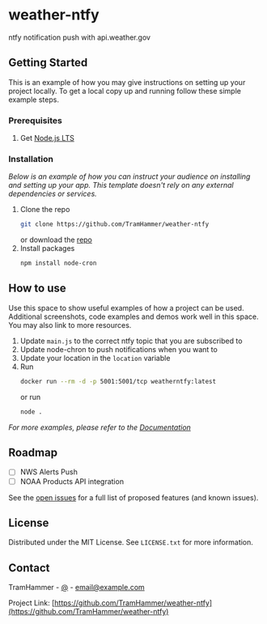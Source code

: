 # weather-ntfy
ntfy notification push with api.weather.gov

<!-- GETTING STARTED -->
## Getting Started

This is an example of how you may give instructions on setting up your project locally.
To get a local copy up and running follow these simple example steps.

### Prerequisites
1. Get [Node.js LTS](https://nodejs.org/en)
### Installation

_Below is an example of how you can instruct your audience on installing and setting up your app. This template doesn't rely on any external dependencies or services._

1. Clone the repo
   ```sh
   git clone https://github.com/TramHammer/weather-ntfy
   ```
   or download the [repo](https://github.com/TramHammer/weather-ntfy/releases/new)
2. Install packages
   ```sh
   npm install node-cron
   ```

<!-- USAGE EXAMPLES -->
## How to use

Use this space to show useful examples of how a project can be used. Additional screenshots, code examples and demos work well in this space. You may also link to more resources.

1. Update `main.js` to the correct ntfy topic that you are subscribed to
2. Update node-chron to push notifications when you want to
3. Update your location in the `location` variable
4. Run 
   ```sh
   docker run --rm -d -p 5001:5001/tcp weatherntfy:latest
   ```
   or run 
   ```sh
   node . 
   ```

_For more examples, please refer to the [Documentation](https://example.com)_



<!-- ROADMAP -->
## Roadmap
- [ ] NWS Alerts Push
- [ ] NOAA Products API integration

See the [open issues](https://github.com/TramHammer/weather-ntfy/issues) for a full list of proposed features (and known issues).


<!-- LICENSE -->
## License

Distributed under the MIT License. See `LICENSE.txt` for more information.



<!-- CONTACT -->
## Contact

TramHammer - [@](@TramHammer) - email@example.com

Project Link: [https://github.com/TramHammer/weather-ntfy](https://github.com/TramHammer/weather-ntfy)

